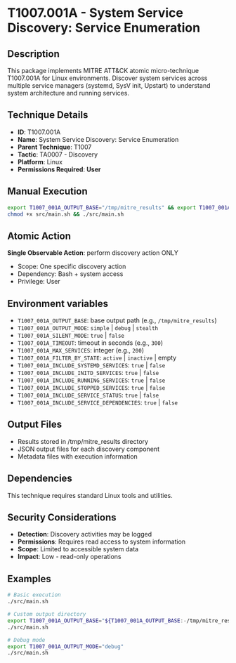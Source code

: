 # T1007.001A - System Service Discovery: Service Enumeration

## Description
This package implements MITRE ATT&CK atomic micro-technique T1007.001A for Linux environments. Discover system services across multiple service managers (systemd, SysV init, Upstart) to understand system architecture and running services.

## Technique Details
- **ID**: T1007.001A
- **Name**: System Service Discovery: Service Enumeration
- **Parent Technique**: T1007
- **Tactic**: TA0007 - Discovery
- **Platform**: Linux
- **Permissions Required**: **User**

## Manual Execution
```bash
export T1007_001A_OUTPUT_BASE="/tmp/mitre_results" && export T1007_001A_SILENT_MODE=false
chmod +x src/main.sh && ./src/main.sh
```

## Atomic Action
**Single Observable Action**: perform discovery action ONLY
- Scope: One specific discovery action
- Dependency: Bash + system access
- Privilege: User

## Environment variables

- `T1007_001A_OUTPUT_BASE`: base output path (e.g., `/tmp/mitre_results`)
- `T1007_001A_OUTPUT_MODE`: `simple` | `debug` | `stealth`
- `T1007_001A_SILENT_MODE`: `true` | `false`
- `T1007_001A_TIMEOUT`: timeout in seconds (e.g., `300`)
- `T1007_001A_MAX_SERVICES`: integer (e.g., `200`)
- `T1007_001A_FILTER_BY_STATE`: `active` | `inactive` | empty
- `T1007_001A_INCLUDE_SYSTEMD_SERVICES`: `true` | `false`
- `T1007_001A_INCLUDE_INITD_SERVICES`: `true` | `false`
- `T1007_001A_INCLUDE_RUNNING_SERVICES`: `true` | `false`
- `T1007_001A_INCLUDE_STOPPED_SERVICES`: `true` | `false`
- `T1007_001A_INCLUDE_SERVICE_STATUS`: `true` | `false`
- `T1007_001A_INCLUDE_SERVICE_DEPENDENCIES`: `true` | `false`

## Output Files
- Results stored in /tmp/mitre_results directory
- JSON output files for each discovery component
- Metadata files with execution information

## Dependencies
This technique requires standard Linux tools and utilities.

## Security Considerations
- **Detection**: Discovery activities may be logged
- **Permissions**: Requires read access to system information
- **Scope**: Limited to accessible system data
- **Impact**: Low - read-only operations

## Examples
```bash
# Basic execution
./src/main.sh

# Custom output directory
export T1007_001A_OUTPUT_BASE="${T1007_001A_OUTPUT_BASE:-/tmp/mitre_results}"
./src/main.sh

# Debug mode
export T1007_001A_OUTPUT_MODE="debug"
./src/main.sh
```
